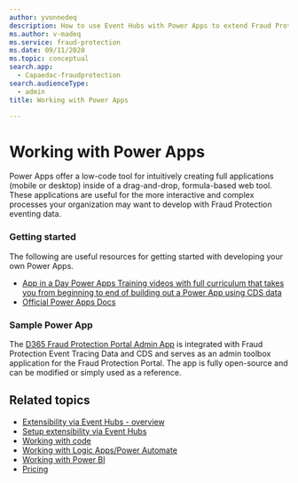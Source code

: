 ```yaml
---
author: yvonnedeq
description: How to use Event Hubs with Power Apps to extend Fraud Protection functionality and incorporate Fraud Protection data into an organization’s processes and workflows.
ms.author: v-madeq
ms.service: fraud-protection
ms.date: 09/11/2020
ms.topic: conceptual
search.app:
  - Capaedac-fraudprotection
search.audienceType:
  - admin
title: Working with Power Apps

---
```

# Working with Power Apps

Power Apps offer a low-code tool for intuitively creating full applications (mobile or desktop) inside of a drag-and-drop, formula-based web tool. These applications are useful for the more interactive and complex processes your organization may want to develop with Fraud Protection eventing data.

### Getting started

The following are useful resources for getting started with developing your own Power Apps.
- [App in a Day Power Apps Training videos with full curriculum that takes you from beginning to end of building out a Power App using CDS data](https://powerapps.microsoft.com/blog/free-app-in-a-day-powerapps-training-and-more-from-pragmatic-works/)
- [Official Power Apps Docs](https://docs.microsoft.com/powerapps/)

### Sample Power App

The [D365 Fraud Protection Portal Admin App](https://github.com/microsoft/Dynamics-365-Fraud-Protection-Samples/tree/master/power%20app%20sample) is integrated with Fraud Protection Event Tracing Data and CDS and serves as an admin toolbox application for the Fraud Protection Portal. The app is fully open-source and can be modified or simply used as a reference.

## Related topics
- [Extensibility via Event Hubs -  overview]( extensibility-via-event-hubs-overview.md)
- [Setup extensibility via Event Hubs](extensibility-setup.md)	
- [Working with code](extensibility-with-code.md)
- [Working with Logic Apps/Power Automate]( extensibility-with-power-automate.md)
- [Working with Power BI]( extensibility-with-power-bi.md)
- [Pricing](extensibility-pricing.md)

